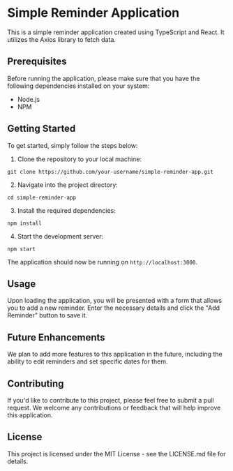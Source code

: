 # Simple Reminder Application 

This is a simple reminder application created using TypeScript and React. It utilizes the Axios library to fetch data.

## Prerequisites

Before running the application, please make sure that you have the following dependencies installed on your system:

- Node.js
- NPM

## Getting Started

To get started, simply follow the steps below:

1. Clone the repository to your local machine:
```
git clone https://github.com/your-username/simple-reminder-app.git
```

2. Navigate into the project directory:
```
cd simple-reminder-app
```

3. Install the required dependencies:
```
npm install
```

4. Start the development server:
```
npm start
```

The application should now be running on `http://localhost:3000`.

## Usage

Upon loading the application, you will be presented with a form that allows you to add a new reminder. Enter the necessary details and click the "Add Reminder" button to save it.


## Future Enhancements

We plan to add more features to this application in the future, including the ability to edit reminders and set specific dates for them.

## Contributing

If you'd like to contribute to this project, please feel free to submit a pull request. We welcome any contributions or feedback that will help improve this application.

## License

This project is licensed under the MIT License - see the LICENSE.md file for details.
